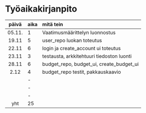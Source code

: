 # Työaikakirjanpito

| päivä | aika | mitä tein  |
| :----:|:-----| :-----|
| 05.11.| 1    | Vaatimusmäärittelyn luonnostus
| 19.11 | 5    | user_repo luokan toteutus
| 22.11 | 6    | login ja create_account ui toteutus
| 23.11 | 3    | testausta, arkkitehtuuri tiedoston luonti
| 28.11 | 6    | budget_repo, budget_ui, create_budget_ui
|  2.12 | 4    | budget_repo testit, pakkauskaavio
|       | -    | 
|       | -    | 
|       | -    | 
| yht   | 25   | | 
